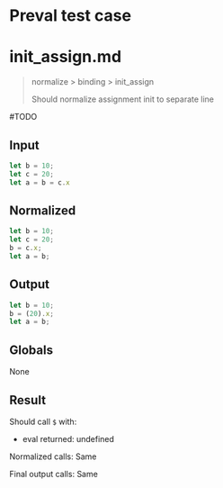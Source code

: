 # Preval test case

# init_assign.md

> normalize > binding > init_assign
>
> Should normalize assignment init to separate line

#TODO

## Input

`````js filename=intro
let b = 10;
let c = 20;
let a = b = c.x
`````

## Normalized

`````js filename=intro
let b = 10;
let c = 20;
b = c.x;
let a = b;
`````

## Output

`````js filename=intro
let b = 10;
b = (20).x;
let a = b;
`````

## Globals

None

## Result

Should call `$` with:
 - eval returned: undefined

Normalized calls: Same

Final output calls: Same
